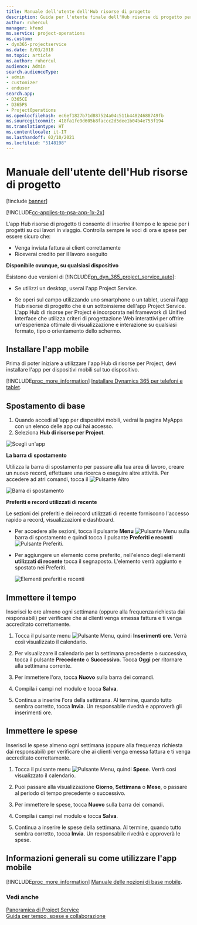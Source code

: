 ```yaml
---
title: Manuale dell'utente dell'Hub risorse di progetto
description: Guida per l'utente finale dell'Hub risorse di progetto per Project Service
author: ruhercul
manager: kfend
ms.service: project-operations
ms.custom:
- dyn365-projectservice
ms.date: 8/03/2018
ms.topic: article
ms.author: ruhercul
audience: Admin
search.audienceType:
- admin
- customizer
- enduser
search.app:
- D365CE
- D365PS
- ProjectOperations
ms.openlocfilehash: ec6ef1827b71d887524a04c511b44824688749fb
ms.sourcegitcommit: 418fa1fe9d605b8faccc2d5dee1b04b4e753f194
ms.translationtype: HT
ms.contentlocale: it-IT
ms.lasthandoff: 02/10/2021
ms.locfileid: "5148198"
---
```

# <a name="user-guide-for-project-resource-hub"></a>Manuale dell'utente dell'Hub risorse di progetto

[!include [banner](../includes/psa-now-project-operations.md)]

[!INCLUDE[cc-applies-to-psa-app-1x-2x](../includes/cc-applies-to-psa-app-1x-2x.md)]

L'app Hub risorse di progetto ti consente di inserire il tempo e le spese per i progetti su cui lavori in viaggio. Controlla sempre le voci di ora e spese per essere sicuro che:

- Venga inviata fattura ai client correttamente
- Riceverai credito per il lavoro eseguito

**Disponibile ovunque, su qualsiasi dispositivo**

Esistono due versioni di [!INCLUDE[pn_dyn_365_project_service_auto](../includes/pn-dyn-365-project-service-auto.md)]: 

- Se utilizzi un desktop, userai l'app Project Service. 

- Se operi sul campo utilizzando uno smartphone o un tablet, userai l'app Hub risorse di progetto che è un sottoinsieme dell'app Project Service. L'app Hub di risorse per Project è incorporata nel framework di Unified Interface che utilizza criteri di progettazione Web interattivi per offrire un'esperienza ottimale di visualizzazione e interazione su qualsiasi formato, tipo o orientamento dello schermo. 


## <a name="install-the-mobile-app"></a>Installare l'app mobile
Prima di poter iniziare a utilizzare l'app Hub di risorse per Project, devi installare l'app per dispositivi mobili sul tuo dispositivo. 

[!INCLUDE[proc_more_information](../includes/proc-more-information.md)] [Installare Dynamics 365 per telefoni e tablet](https://docs.microsoft.com/dynamics365/mobile-app/install-dynamics-365-for-phones-and-tablets).

## <a name="basic-navigation"></a>Spostamento di base
1.  Quando accedi all'app per dispositivi mobili, vedrai la pagina MyApps con un elenco delle app cui hai accesso. 
2.  Seleziona **Hub di risorse per Project**.

![Scegli un'app](media/chooseApp_1.png "Scegli un'app")

**La barra di spostamento**

Utilizza la barra di spostamento per passare alla tua area di lavoro, creare un nuovo record, effettuare una ricerca o eseguire altre attività. Per accedere ad atri comandi, tocca il ![Pulsante Altro](media/MoreButton.png "Pulsante Altro")

![Barra di spostamento](media/NavBar_2.png "Barra di spostamento")

**Preferiti e record utilizzati di recente**

Le sezioni dei preferiti e dei record utilizzati di recente forniscono l'accesso rapido a record, visualizzazioni e dashboard. 

- Per accedere alle sezioni, tocca il pulsante **Menu** ![Pulsante Menu](media/MenuButton.png "Pulsante Menu") sulla barra di spostamento e quindi tocca il pulsante **Preferiti e recenti** ![Pulsante Preferiti](media/FavButton.png "Pulsante Preferiti e recenti").

- Per aggiungere un elemento come preferito, nell'elenco degli elementi **utilizzati di recente** tocca il segnaposto. L'elemento verrà aggiunto e spostato nei Preferiti.

  ![Elementi preferiti e recenti](media/Favs_3.png "Elementi preferiti e recenti")
 
## <a name="enter-time"></a>Immettere il tempo
Inserisci le ore almeno ogni settimana (oppure alla frequenza richiesta dai responsabili) per verificare che ai clienti venga emessa fattura e ti venga accreditato correttamente.

1. Tocca il pulsante menu ![Pulsante Menu](media/MenuButton.png "Pulsante Menu"), quindi **Inserimenti ore**. Verrà così visualizzato il calendario.

2. Per visualizzare il calendario per la settimana precedente o successiva, tocca il pulsante **Precedente** o **Successivo**. Tocca **Oggi** per ritornare alla settimana corrente.

3. Per immettere l'ora, tocca **Nuovo** sulla barra dei comandi. 

4. Compila i campi nel modulo e tocca **Salva**.

5. Continua a inserire l'ora della settimana. Al termine, quando tutto sembra corretto, tocca **Invia**. Un responsabile rivedrà e approverà gli inserimenti ore.

## <a name="enter-expenses"></a>Immettere le spese 
Inserisci le spese almeno ogni settimana (oppure alla frequenza richiesta dai responsabili) per verificare che ai clienti venga emessa fattura e ti venga accreditato correttamente.

1. Tocca il pulsante menu ![Pulsante Menu](media/MenuButton.png "Pulsante Menu"), quindi **Spese**. Verrà così visualizzato il calendario.

2. Puoi passare alla visualizzazione **Giorno**, **Settimana** o **Mese**, o passare al periodo di tempo precedente o successivo. 

3. Per immettere le spese, tocca **Nuovo** sulla barra dei comandi. 

4. Compila i campi nel modulo e tocca **Salva**.

5. Continua a inserire le spese della settimana. Al termine, quando tutto sembra corretto, tocca **Invia**. Un responsabile rivedrà e approverà le spese.

## <a name="general-information-on-how-to-use-the-mobile-app"></a>Informazioni generali su come utilizzare l'app mobile 
[!INCLUDE[proc_more_information](../includes/proc-more-information.md)] [Manuale delle nozioni di base mobile](https://docs.microsoft.com/dynamics365/mobile-app/dynamics-365-phones-tablets-users-guide).

### <a name="see-also"></a>Vedi anche  
 [Panoramica di Project Service](../psa/overview.md)   
 [Guida per tempo, spese e collaborazione](../psa/time-expense-collaboration-guide.md)   
 
